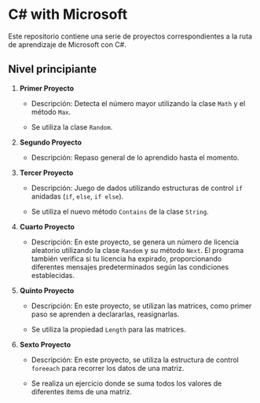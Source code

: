 # C# with Microsoft

Este repositorio contiene una serie de proyectos correspondientes a la ruta de aprendizaje de Microsoft con C#.

## Nivel principiante

1. **Primer Proyecto**
   - Descripción: Detecta el número mayor utilizando la clase `Math` y el método `Max`.
   
   - Se utiliza la clase `Random`.
   
2. **Segundo Proyecto**
   - Descripción: Repaso general de lo aprendido hasta el momento.

3. **Tercer Proyecto**
   - Descripción: Juego de dados utilizando estructuras de control `if` anidadas (`if`, `else`, `if else`).

   - Se utiliza el nuevo método `Contains` de la clase `String`.
  
4. **Cuarto Proyecto**
   - Descripción: En este proyecto, se genera un número de licencia aleatorio utilizando la clase `Random` y su método `Next`. El programa también verifica si tu licencia ha expirado, proporcionando diferentes mensajes predeterminados según las condiciones 
     establecidas.

5. **Quinto Proyecto**
   - Descripción: En este proyecto, se utilizan las matrices, como primer paso se aprenden a declararlas, reasignarlas.
   
   - Se utiliza la propiedad `Length` para las matrices.
  
6. **Sexto Proyecto**
   - Descripción: En este proyecto, se utiliza la estructura de control `foreeach` para recorrer los datos de una matriz.
     
   - Se realiza un ejercicio donde se suma todos los valores de diferentes items de una matriz.

 



